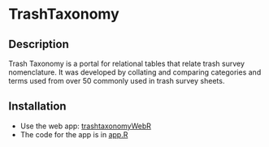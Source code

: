 # TrashTaxonomy 

## Description
Trash Taxonomy is a portal for relational tables that relate trash survey nomenclature. It was developed by collating and comparing categories and terms used from over 50 commonly used in trash survey sheets. 

## Installation

- Use the web app: [trashtaxonomyWebR](https://moore-institute-4-plastic-pollution-res.github.io/trashtaxonomyWebR/)
- The code for the app is in [app.R](https://github.com/Moore-Institute-4-Plastic-Pollution-Res/trashtaxonomy_WebR/blob/main/app.R)
